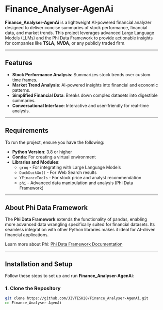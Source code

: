 # Finance_Analyser-AgenAi

**Finance_Analyser-AgenAi** is a lightweight AI-powered financial analyzer designed to deliver concise summaries of stock performance, financial data, and market trends. This project leverages advanced Large Language Models (LLMs) and the Phi Data Framework to provide actionable insights for companies like **TSLA**, **NVDA**, or any publicly traded firm. 

---

## Features

- **Stock Performance Analysis**: Summarizes stock trends over custom time frames.
- **Market Trend Analysis**: AI-powered insights into financial and economic patterns.
- **Simplified Financial Data**: Breaks down complex datasets into digestible summaries.
- **Conversational Interface**: Interactive and user-friendly for real-time analysis.

---

## Requirements

To run the project, ensure you have the following:

- **Python Version**: 3.8 or higher
- **Conda**: For creating a virtual environment
- **Libraries and Modules**:
  - `groq` - For integrating with Large Language Models
  - `DuckDuckGo()` - For Web Search results
  - `YFinanceTools` - For stock price and analyst recommendation
  - `phi` - Advanced data manipulation and analysis (Phi Data Framework)


---

## About Phi Data Framework

The **Phi Data Framework** extends the functionality of pandas, enabling more advanced data wrangling specifically suited for financial datasets. Its seamless integration with other Python libraries makes it ideal for AI-driven financial applications.

Learn more about Phi: [Phi Data Framework Documentation](https://phi-data-framework.org)

---

## Installation and Setup

Follow these steps to set up and run **Finance_Analyser-AgenAi**:

### 1. Clone the Repository
```bash
git clone https://github.com/JIVTESH28/Finance_Analyser-AgenAi.git
cd Finance_Analyser-AgenAi
